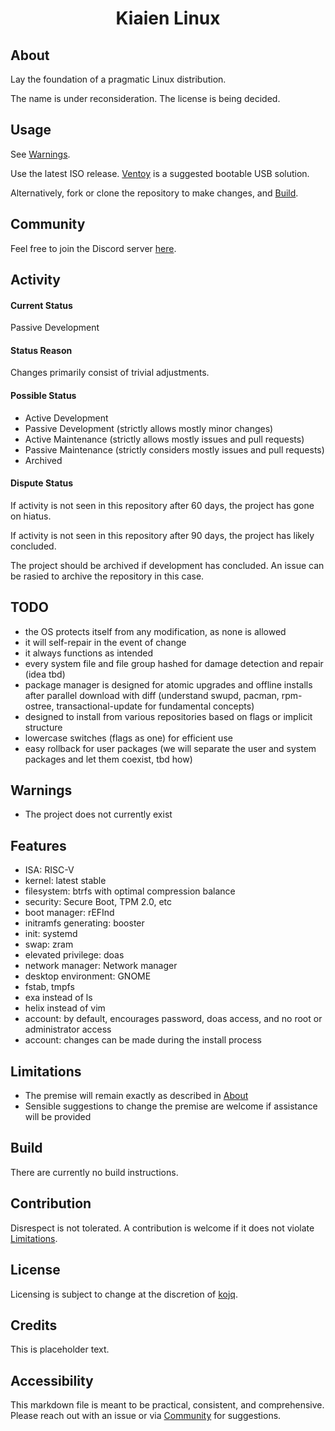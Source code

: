 <div align = "center">
<!--TBD  <img src = "https://raw.githubusercontent.com/kojq/run/main/LOGO.svg" width = 240/>-->

# Kiaien Linux
</div>

## About

Lay the foundation of a pragmatic Linux distribution.

The name is under reconsideration. The license is being decided.

## Usage

See [Warnings](#warnings).

Use the latest ISO release. [Ventoy](https://github.com/ventoy/Ventoy) is a suggested bootable USB solution.

Alternatively, fork or clone the repository to make changes, and [Build](#build).

## Community

Feel free to join the Discord server [here](https://discord.gg/hgGxdbvC).

## Activity

#### Current Status

Passive Development

#### Status Reason

Changes primarily consist of trivial adjustments.

#### Possible Status

- Active Development
- Passive Development (strictly allows mostly minor changes)
- Active Maintenance (strictly allows mostly issues and pull requests)
- Passive Maintenance (strictly considers mostly issues and pull requests)
- Archived

#### Dispute Status

If activity is not seen in this repository after 60 days, the project has gone on hiatus.

If activity is not seen in this repository after 90 days, the project has likely concluded.

The project should be archived if development has concluded. An issue can be rasied to archive the repository in this case.

## TODO

- the OS protects itself from any modification, as none is allowed
- it will self-repair in the event of change
- it always functions as intended
- every system file and file group hashed for damage detection and repair (idea tbd)
- package manager is designed for atomic upgrades and offline installs after parallel download with diff (understand swupd, pacman, rpm-ostree, transactional-update for fundamental concepts)
- designed to install from various repositories based on flags or implicit structure
- lowercase switches (flags as one) for efficient use
- easy rollback for user packages (we will separate the user and system packages and let them coexist, tbd how)

## Warnings

- The project does not currently exist

## Features

- ISA: RISC-V
- kernel: latest stable
- filesystem: btrfs with optimal compression balance
- security: Secure Boot, TPM 2.0, etc
- boot manager: rEFInd
- initramfs generating: booster
- init: systemd
- swap: zram
- elevated privilege: doas
- network manager: Network manager
- desktop environment: GNOME
- fstab, tmpfs
- exa instead of ls
- helix instead of vim
- account: by default, encourages password, doas access, and no root or administrator access
- account: changes can be made during the install process

## Limitations

- The premise will remain exactly as described in [About](#about)
- Sensible suggestions to change the premise are welcome if assistance will be provided

## Build

There are currently no build instructions.

## Contribution

Disrespect is not tolerated. A contribution is welcome if it does not violate [Limitations](#limitations).

## License

Licensing is subject to change at the discretion of [kojq](https://github.com/kojq).

## Credits

This is placeholder text.
<!--The *Magnolia grandiflora* SVG is under CC0. It is based on the *[Magnolia flower flor](https://www.openclipart.org/detail/306895/magnolia-flower-flor)* SVG, [uploaded](https://www.openclipart.org/download/306895/1537228771.svg) on September 17, 2018, 11:59 p.m. by artist Betel Leclerc on Openclipart.-->

## Accessibility

This markdown file is meant to be practical, consistent, and comprehensive. Please reach out with an issue or via [Community](#community) for suggestions.
